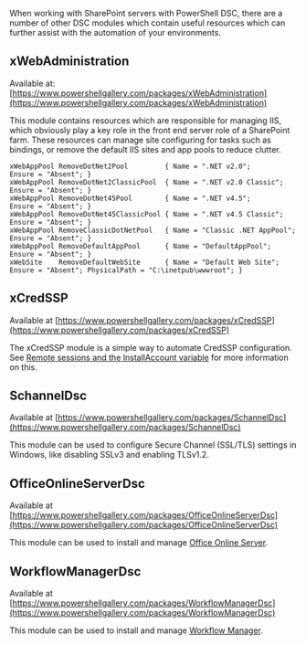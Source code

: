 When working with SharePoint servers with PowerShell DSC, there are a number of other DSC modules which contain useful resources which can further assist with the automation of your environments.

## xWebAdministration

Available at: [https://www.powershellgallery.com/packages/xWebAdministration](https://www.powershellgallery.com/packages/xWebAdministration)

This module contains resources which are responsible for managing IIS, which obviously play a key role in the front end server role of a SharePoint farm.
These resources can manage site configuring for tasks such as bindings, or remove the default IIS sites and app pools to reduce clutter.

    xWebAppPool RemoveDotNet2Pool         { Name = ".NET v2.0";            Ensure = "Absent"; }
    xWebAppPool RemoveDotNet2ClassicPool  { Name = ".NET v2.0 Classic";    Ensure = "Absent"; }
    xWebAppPool RemoveDotNet45Pool        { Name = ".NET v4.5";            Ensure = "Absent"; }
    xWebAppPool RemoveDotNet45ClassicPool { Name = ".NET v4.5 Classic";    Ensure = "Absent"; }
    xWebAppPool RemoveClassicDotNetPool   { Name = "Classic .NET AppPool"; Ensure = "Absent"; }
    xWebAppPool RemoveDefaultAppPool      { Name = "DefaultAppPool";       Ensure = "Absent"; }
    xWebSite    RemoveDefaultWebSite      { Name = "Default Web Site";     Ensure = "Absent"; PhysicalPath = "C:\inetpub\wwwroot"; }

## xCredSSP

Available at [https://www.powershellgallery.com/packages/xCredSSP](https://www.powershellgallery.com/packages/xCredSSP)

The xCredSSP module is a simple way to automate CredSSP configuration. See [Remote sessions and the InstallAccount variable](Remote-sessions-and-the-InstallAccount-variable) for more information on this.

## SchannelDsc

Available at [https://www.powershellgallery.com/packages/SchannelDsc](https://www.powershellgallery.com/packages/SchannelDsc)

This module can be used to configure Secure Channel (SSL/TLS) settings in Windows, like disabling SSLv3 and enabling TLSv1.2.

## OfficeOnlineServerDsc

Available at [https://www.powershellgallery.com/packages/OfficeOnlineServerDsc](https://www.powershellgallery.com/packages/OfficeOnlineServerDsc)

This module can be used to install and manage [Office Online Server](https://docs.microsoft.com/en-us/officeonlineserver/office-online-server).

## WorkflowManagerDsc

Available at [https://www.powershellgallery.com/packages/WorkflowManagerDsc](https://www.powershellgallery.com/packages/WorkflowManagerDsc)

This module can be used to install and manage [Workflow Manager](https://docs.microsoft.com/en-us/sharepoint/governance/install-and-configure-workflow-for-sharepoint-server#install-workflow-manager).
